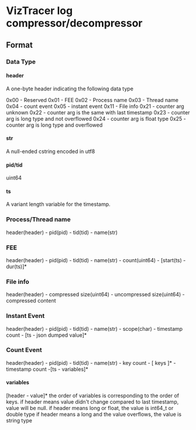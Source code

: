 # VizTracer log compressor/decompressor

## Format

### Data Type

#### header

A one-byte header indicating the following data type

0x00 - Reserved
0x01 - FEE
0x02 - Process name
0x03 - Thread name
0x04 - count event
0x05 - instant event
0x11 - File info
0x21 - counter arg unknown
0x22 - counter arg is the same with last timestamp
0x23 - counter arg is long type and not overflowed
0x24 - counter arg is float type
0x25 - counter arg is long type and overflowed


#### str

A null-ended cstring encoded in utf8

#### pid/tid

uint64

#### ts

A variant length variable for the timestamp.

### Process/Thread name

header(header) - pid(pid) - tid(tid) - name(str)

### FEE

header(header) - pid(pid) - tid(tid) - name(str) - count(uint64) - [start(ts) - dur(ts)]*

### File info

header(header) - compressed size(uint64) - uncompressed size(uint64) - compressed content

### Instant Event

header(header) - pid(pid) - tid(tid) - name(str) - scope(char) - timestamp count - [ts - json dumped value]*

### Count Event

header(header) - pid(pid) - tid(tid) - name(str) - key count - [ keys ]* - timestamp count -[ts - variables]*

#### variables
[header - value]*
the order of variables is corresponding to the order of keys.
if header means value didn't change compared to last timestamp, value will be null.
if header means long or float, the value is int64_t or double type
if header means a long and the value overflows, the value is string type
